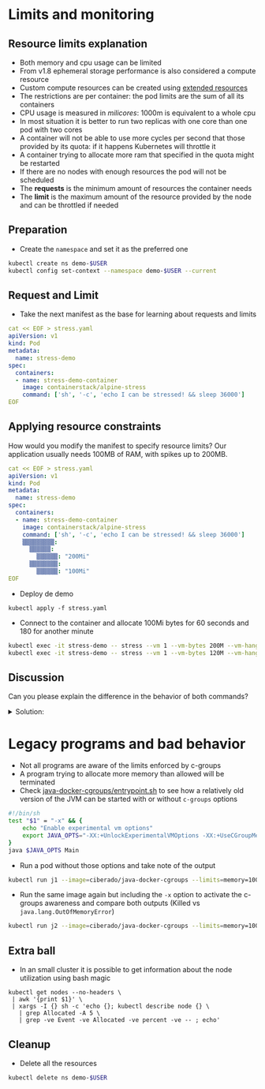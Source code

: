 # Limits and monitoring

## Resource limits explanation

* Both memory and cpu usage can be limited
* From v1.8 ephemeral storage performance is also considered a compute resource
* Custom compute resources can be created using [extended resources](https://kubernetes.io/docs/concepts/configuration/manage-compute-resources-container/#cluster-level-extended-resources)
* The restrictions are per container: the pod limits are the sum of all its containers
* CPU usage is measured in *milicores*: 1000m is equivalent to a whole cpu
* In most situation it is better to run two replicas with one core than one pod with two cores
* A container will not be able to use more cycles per second that those provided by its quota: if it happens Kubernetes will throttle it
* A container trying to allocate more ram that specified in the quota might be restarted
* If there are no nodes with enough resources the pod will not be scheduled
* The **requests** is the minimum amount of resources the container needs
* The **limit** is the maximum amount of the resource provided by the node and can be throttled if needed


## Preparation

* Create the `namespace` and set it as the preferred one

```bash
kubectl create ns demo-$USER
kubectl config set-context --namespace demo-$USER --current
```

## Request and Limit


* Take the next manifest as the base for learning about requests and limits

```yaml
cat << EOF > stress.yaml
apiVersion: v1
kind: Pod
metadata:
  name: stress-demo
spec:
  containers:
  - name: stress-demo-container
    image: containerstack/alpine-stress
    command: ['sh', '-c', 'echo I can be stressed! && sleep 36000']
EOF
```

## Applying resource constraints

How would you modify the manifest to specify resource limits? Our application usually
needs 100MB of RAM, with spikes up to 200MB.

```yaml
cat << EOF > stress.yaml
apiVersion: v1
kind: Pod
metadata:
  name: stress-demo
spec:
  containers:
  - name: stress-demo-container
    image: containerstack/alpine-stress
    command: ['sh', '-c', 'echo I can be stressed! && sleep 36000']
    ▒▒▒▒▒▒▒▒▒:
      ▒▒▒▒▒▒:
        ▒▒▒▒▒▒: "200Mi"
      ▒▒▒▒▒▒▒▒:
        ▒▒▒▒▒▒: "100Mi"
EOF
```

* Deploy de demo

```
kubectl apply -f stress.yaml
```

* Connect to the container and allocate 100Mi bytes for 60 seconds and 180 for another minute

```bash
kubectl exec -it stress-demo -- stress --vm 1 --vm-bytes 200M --vm-hang 60 -t 60 -v
kubectl exec -it stress-demo -- stress --vm 1 --vm-bytes 120M --vm-hang 60 -t 60 -v
```

## Discussion

Can you please explain the difference in the behavior of both commands?

<details>
<summary>
Solution:
</summary>

▒▒▒ ▒▒▒▒▒ ▒▒▒ ▒▒▒▒ ▒▒ ▒▒▒▒▒▒▒▒, ▒▒ `▒▒▒▒▒▒` ▒▒▒▒▒▒▒▒▒▒▒ ▒▒▒▒ ▒▒ ▒▒▒▒ ▒▒▒ ▒▒▒▒ ▒▒▒▒▒▒ ▒▒▒▒
▒▒▒▒▒▒ ▒▒ ▒▒ ▒▒▒▒▒▒▒▒▒ (▒▒ ▒▒▒▒▒▒▒ ▒▒▒ ▒▒▒▒▒▒ ▒▒ ▒▒▒ ▒▒▒▒▒▒▒▒▒ `▒-▒▒▒▒▒`). ▒▒ ▒▒ ▒▒▒▒▒▒▒▒▒
▒▒ ▒▒▒ ▒▒▒ ▒▒▒ ▒▒ ▒▒ ▒▒▒▒▒▒ ▒▒▒▒ ▒▒▒▒▒▒, ▒▒ ▒▒▒▒▒ ▒▒▒'▒ ▒▒▒▒▒ ▒▒▒▒▒▒▒▒▒ ▒▒▒▒▒▒▒.

</details>

# Legacy programs and bad behavior

* Not all programs are aware of the limits enforced by c-groups
* A program trying to allocate more memory than allowed will be terminated
* Check [java-docker-cgroups/entrypoint.sh](https://github.com/ciberado/java-docker-cgroups/blob/master/entrypoint.sh) to see how a relatively old version of the JVM can be started with or without `c-groups` options

```bash
#!/bin/sh
test "$1" = "-x" && {
	echo "Enable experimental vm options"
	export JAVA_OPTS="-XX:+UnlockExperimentalVMOptions -XX:+UseCGroupMemoryLimitForHeap -XX:MaxRAMFraction=1 -XX:+UseG1GC"
}
java $JAVA_OPTS Main
```

* Run a pod without those options and take note of the output

```bash
kubectl run j1 --image=ciberado/java-docker-cgroups --limits=memory=100Mi -it --restart=Never
```

* Run the same image again but including the `-x` option to activate the c-groups awareness and compare both outputs (Killed vs `java.lang.OutOfMemoryError`)

```bash
kubectl run j2 --image=ciberado/java-docker-cgroups --limits=memory=100Mi -it --restart=Never -- -x
```
  
## Extra ball

* In an small cluster it is possible to get information about the node utilization using bash magic

```
kubectl get nodes --no-headers \
 | awk '{print $1}' \
 | xargs -I {} sh -c 'echo {}; kubectl describe node {} \
   | grep Allocated -A 5 \
   | grep -ve Event -ve Allocated -ve percent -ve -- ; echo'
```

## Cleanup

* Delete all the resources

```bash
kubectl delete ns demo-$USER
```
